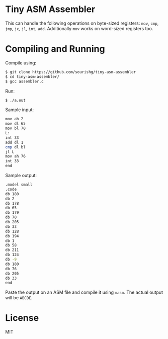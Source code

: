 # Tiny ASM Assembler

This can handle the following operations on byte-sized registers: `mov`, `cmp`, `jmp`, `jc`, `jl`, `int`, `add`. Additionally `mov` works on word-sized registers too.

# Compiling and Running

Compile using:
```bash
$ git clone https://github.com/sourishg/tiny-asm-assembler
$ cd tiny-asm-assembler/
$ gcc assembler.c
```

Run:
```bash
$ ./a.out
```

Sample input:
```bash
mov ah 2
mov dl 65
mov bl 70
L:
int 33
add dl 1
cmp dl bl
jl L
mov ah 76
int 33
end
```

Sample output:
```bash
.model small
.code
db 180
db 2
db 178
db 65
db 179
db 70
db 205
db 33
db 128
db 194
db 1
db 58
db 211
db 124
db -9
db 180
db 76
db 205
db 33
end
```

Paste the output on an ASM file and compile it using `masm`. The actual output will be `ABCDE`.

# License

MIT
